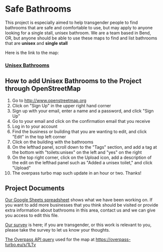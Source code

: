 # Safe Bathrooms

This project is especially aimed to help transgender people to find bathrooms that are safe and comfortable to use, but may apply to anyone looking for a single stall, unisex bathroom. We are a team based in Bend, OR, but anyone should be able to use these maps to find and list bathrooms that are **unisex** and **single stall**

Here is the link to the map:

### [Unisex Bathrooms](https://overpass-turbo.eu/map.html?Q=%5Bout%3Ajson%5D%5Btimeout%3A25%5D%3B%0A%2F%2F+gather+results%0Anwr%5B%22toilets%3Aunisex%22%3D%22yes%22%5D%2843.442948806351396%2C-122.70598584362747%2C45.14524196975275%2C-120.37688428112747%29%3B%0A%2F%2F+print+results%0Aout+geom%3B)

## How to add Unisex Bathrooms to the Project through OpenStreetMap

1. Go to <http://www.openstreetmap.org>
2. Click on "Sign Up" in the upper right hand corner
3. Sign up with your email, enter a name and a password, and click "Sign Up"
4. Go to your email and click on the confirmation email that you receive
5. Log in to your account
6. Find the business or building that you are wanting to edit, and click "Edit" in the top left corner
7. Click on the building with the bathrooms
8. On the lefthad panel, scroll down to the "Tags" section, and add a tag at the bottom with "toilets:unisex" on the left and "yes" on the right
9. On the top right corner, click on the Upload icon, add a description of the edit on the lefthad panel such as "Added a unisex toilet," and click "Upload"
10. The overpass turbo map such update in an hour or two. Thanks!

## Project Documents

[Our Google Sheets spreadsheet](https://docs.google.com/spreadsheets/d/1N9YZ3iT16n6ZQXewD_l4BO0QfzWuJ9yScImTOZmYJww/edit?usp=sharing) shows what we have been working on. If you want to add more businesses that you think should be visited or provide extra information about bathrooms in this area, contact us and we can give you access to edit this file.

[Our survey](https://cloud.artemisia.earth/apps/forms/s/YdTHPiNYG7YB3E5EWxpSKbdi) is here; if you are transgender, or this work is relevant to you, please take the survey to let us know your thoughts.

[The Overpass API query](https://github.com/nadia-raven/safebathrooms/blob/main/query.overpassql) used for the map at <https://overpass-turbo.eu/s/1LTv>
